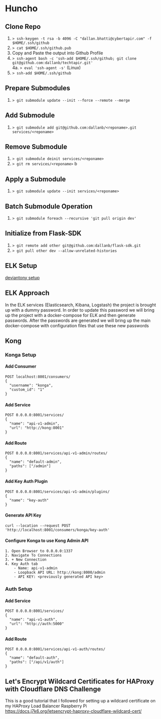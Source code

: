 # Huncho

## Clone Repo

1. `> ssh-keygen -t rsa -b 4096 -C "dallan.bhatti@cybertapir.com" -f $HOME/.ssh/github`
2. `> cat $HOME/.ssh/github.pub`
3. Copy and Paste the output into Github Profile
4. `> ssh-agent bash -c 'ssh-add $HOME/.ssh/github; git clone git@github.com:dallanb/techtapir.git'`  
   4a. `> eval 'ssh-agent -s'` (Linux)
5. `> ssh-add $HOME/.ssh/github`

## Prepare Submodules

1. `> git submodule update --init --force --remote --merge`

## Add Submodule

1. `> git submodule add git@github.com:dallanb/<reponame>.git services/<reponame>`

## Remove Submodule

1. `> git submodule deinit services/<reponame>`
2. `> git rm services/<reponame>`
b
## Apply a Submodule

1. `> git submodule update --init services/<reponame>`

## Batch Submodule Operation

1. `> git submodule foreach --recursive 'git pull origin dev'`

## Initialize from Flask-SDK

1. `> git remote add other git@github.com:dallanb/flask-sdk.git`
2. `> git pull other dev --allow-unrelated-histories`

## ELK Setup

[deviantony setup](https://github.com/deviantony/docker-elk#initial-setup)

## ELK Approach

In the ELK services (Elasticsearch, Kibana, Logstash) the project is brought up with a dummy password. In order to update this
password we will bring up the project with a docker-compose for ELK and then generate passwords. After the passwords are generated we will
bring up the main docker-compose with configuration files that use these new passwords

## Kong

### Konga Setup

#### Add Consumer

```
POST localhost:8001/consumers/
{
  "username": "konga",
  "custom_id": "1"
}
```

#### Add Service

```
POST 0.0.0.0:8001/services/
{
  "name": "api-v1-admin",
  "url": "http://kong:8001"
}
```

#### Add Route

```
POST 0.0.0.0:8001/services/api-v1-admin/routes/
{
  "name": "default-admin",
  "paths": ["/admin"]
}
```

#### Add Key Auth Plugin

```
POST 0.0.0.0:8001/services/api-v1-admin/plugins/
{
  "name": "key-auth"
}
```

#### Generate API Key

```
curl --location --request POST 'http://localhost:8001/consumers/konga/key-auth'
```

#### Configure Konga to use Kong Admin API

```
1. Open Browser to 0.0.0.0:1337
2. Navigate To Connections
3. + New Connection
4. Key Auth tab
    - Name: api-v1-admin
    - Loopback API URL: http://kong:8000/admin
    - API KEY: <previously generated API key>
```

### Auth Setup

#### Add Service

```
POST 0.0.0.0:8001/services/
{
  "name": "api-v1-auth",
  "url": "http://auth:5000"
}
```

#### Add Route

```
POST 0.0.0.0:8001/services/api-v1-auth/routes/
{
  "name": "default-auth",
  "paths": ["/api/v1/auth"]
}
```

## Let's Encrypt Wildcard Certificates for HAProxy with Cloudflare DNS Challenge
This is a good tutorial that I followed for setting up a wildcard certificate on my HAProxy Load Balancer Raspberry Pi  
https://docs.j7k6.org/letsencrypt-haproxy-cloudflare-wildcard-cert/ 